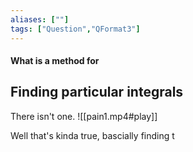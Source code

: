 ```yaml
---
aliases: [""]
tags: ["Question","QFormat3"]
---
```


#### What is a method for
## Finding particular integrals

There isn't one.
![[pain1.mp4#play]]

Well that's kinda true, bascially finding t